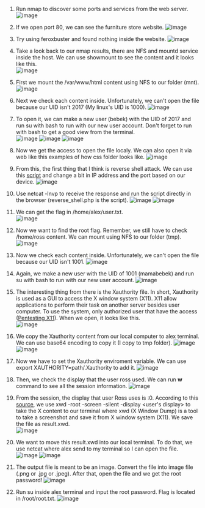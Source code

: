 1. Run nmap to discover some ports and services from the web server.
![image](https://github.com/LawsonSchwantz/CTF-Writeups/assets/74954683/3422b570-bf30-4c39-83ed-1029bbe598a7)

2. If we open port 80, we can see the furniture store website.
![image](https://github.com/LawsonSchwantz/CTF-Writeups/assets/74954683/50b57adf-5b1d-47b1-9200-a869f95d4c80)

3. Try using feroxbuster and found nothing inside the website.
![image](https://github.com/LawsonSchwantz/CTF-Writeups/assets/74954683/57f0c892-fe95-4d7d-9a04-a4548bf46ea4)

4. Take a look back to our nmap results, there are NFS and mountd service inside the host. We can use showmount to see the content and it looks like this. <br>
![image](https://github.com/LawsonSchwantz/CTF-Writeups/assets/74954683/c138d906-7ae5-4a81-a3a5-e8aa2e7aa1ae)

5. First we mount the /var/www/html content using NFS to our folder (mnt).
![image](https://github.com/LawsonSchwantz/CTF-Writeups/assets/74954683/b6268262-3359-4d75-898c-b66ab4731cad)

6. Next we check each content inside. Unfortunately, we can't open the file because our UID isn't 2017 (My linux's UID is 1000).
![image](https://github.com/LawsonSchwantz/CTF-Writeups/assets/74954683/b0db0f66-9123-4472-a2f0-6ac49250119f)

7. To open it, we can make a new user (bebek) with the UID of 2017 and run su with bash to run with our new user account. Don't forget to run with bash to get a good view from the terminal.<br>
![image](https://github.com/LawsonSchwantz/CTF-Writeups/assets/74954683/5ed20657-aa8a-474b-9368-bacd6f9ca323)
![image](https://github.com/LawsonSchwantz/CTF-Writeups/assets/74954683/30301250-bcc2-43d6-a0ee-fc6737864824)
![image](https://github.com/LawsonSchwantz/CTF-Writeups/assets/74954683/e3ad5ff4-f542-4cd0-acae-b63bb870e213)

8. Now we get the access to open the file localy. We can also open it via web like this examples of how css folder looks like.
![image](https://github.com/LawsonSchwantz/CTF-Writeups/assets/74954683/a804d5dc-f223-4b82-9019-63ab7c7e2b9d)

9. From this, the first thing that I think is reverse shell attack. We can use this [script](https://github.com/Wh1ter0sEo4/reverse_shell_php) and change a bit in IP address and the port based on our device.
![image](https://github.com/LawsonSchwantz/CTF-Writeups/assets/74954683/0f81a75d-d327-4157-bfbe-88e13b2d0bd1)

10. Use netcat -lnvp to receive the response and run the script directly in the browser (reverse_shell.php is the script).
![image](https://github.com/LawsonSchwantz/CTF-Writeups/assets/74954683/b961f787-e122-4898-9d35-9c4095eab56f)
![image](https://github.com/LawsonSchwantz/CTF-Writeups/assets/74954683/f17a6287-a42a-42a0-9f99-8d7f69463871)

11. We can get the flag in /home/alex/user.txt.<br>
![image](https://github.com/LawsonSchwantz/CTF-Writeups/assets/74954683/a9c08855-b8b3-451a-939c-56632ad7927e)

12. Now we want to find the root flag. Remember, we still have to check /home/ross content. We can mount using NFS to our folder (tmp).
![image](https://github.com/LawsonSchwantz/CTF-Writeups/assets/74954683/cf6dff66-26ac-4eee-a940-445880621d3c)

13. Now we check each content inside. Unfortunately, we can't open the file because our UID isn't 1001.
![image](https://github.com/LawsonSchwantz/CTF-Writeups/assets/74954683/53ab0e63-8e38-4494-b53f-6126d042278a)

14. Again, we make a new user with the UID of 1001 (mamabebek) and run su with bash to run with our new user account.
![image](https://github.com/LawsonSchwantz/CTF-Writeups/assets/74954683/5b106bbb-264b-47ca-a8e4-7747ec6d3f30)

15. The interesting thing from there is the Xauthority file. In short, Xauthority is used as a GUI to access the X window system (X11). X11 allow applications to perform their task on another server besides user computer. To use the system, only authorized user that have the access ([Pentesting X11](https://book.hacktricks.xyz/network-services-pentesting/6000-pentesting-x11)). When we open, it looks like this. <br>
![image](https://github.com/LawsonSchwantz/CTF-Writeups/assets/74954683/1a2deaee-fcc7-4c07-b85d-87bae44acec7)

16. We copy the Xauthority content from our local computer to alex terminal. We can use base64 encoding to copy it (I copy to tmp folder).
![image](https://github.com/LawsonSchwantz/CTF-Writeups/assets/74954683/430c023d-4c34-4ab4-a283-46d4de205101)
![image](https://github.com/LawsonSchwantz/CTF-Writeups/assets/74954683/3108f673-ed8c-4420-9d92-dd56d604595c)

17. Now we have to set the Xauthority enviroment variable. We can use export XAUTHORITY=path/.Xauthority to add it.
![image](https://github.com/LawsonSchwantz/CTF-Writeups/assets/74954683/afa513bf-13d9-4114-bc55-ebfe5b799c2d)

18. Then, we check the display that the user ross used. We can run **w** command to see all the session information.
![image](https://github.com/LawsonSchwantz/CTF-Writeups/assets/74954683/01555cbe-78d4-4637-b60b-6950f52a6e80)

19. From the session, the display that user Ross uses is :0. According to this [source](https://book.hacktricks.xyz/network-services-pentesting/6000-pentesting-x11#screenshots-capturing), we use xwd -root -screen -silent -display <user's display> to take the X content to our terminal where xwd (X Window Dump) is a tool to take a screenshot and save it from X window system (X11). We save the file as result.xwd.  
![image](https://github.com/LawsonSchwantz/CTF-Writeups/assets/74954683/5fe8f901-abe6-41ef-940c-a0ee43f52a15)

20. We want to move this result.xwd into our local terminal. To do that, we use netcat where alex send to my terminal so I can open the file.
![image](https://github.com/LawsonSchwantz/CTF-Writeups/assets/74954683/e403122c-a891-4758-a8b7-500346f3e146)
![image](https://github.com/LawsonSchwantz/CTF-Writeups/assets/74954683/1f6c044e-fa7e-4cbb-b6f4-eca4fdc6af64)

21. The output file is meant to be an image. Convert the file into image file (.png or .jpg or .jpeg). After that, open the file and we get the root password!
![image](https://github.com/LawsonSchwantz/CTF-Writeups/assets/74954683/5788a3d5-9dfa-4fd4-baf7-33ee0d7952ec)

22. Run su inside alex terminal and input the root password. Flag is located in /root/root.txt.
![image](https://github.com/LawsonSchwantz/CTF-Writeups/assets/74954683/724da30e-15a4-42cc-b170-d61f3cdeed3b)


















